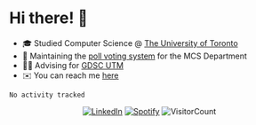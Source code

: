 # Hi there! 👋

- 🎓 Studied Computer Science @ [The University of Toronto](https://www.utoronto.ca/)
- 🔨 Maintaining the [poll voting system](https://github.com/GDSCUTM-CommunityProjects/PollVotingSystem) for the MCS Department
- 👨‍💻 Advising for [GDSC UTM](https://gdscutm.com)
- ✉️ You can reach me [here](mailto:hello@hiimchrislim.co)

<!--START_SECTION:waka-->

```text
No activity tracked
```

<!--END_SECTION:waka-->

<div align="center">
<a href="https://www.linkedin.com/in/hiimchrislim" target="_blank"><img src="https://img.shields.io/badge/LinkedIn-%230077B5.svg?&style=flat-square&logo=linkedin&logoColor=white" alt="LinkedIn"></a>
<a href="https://open.spotify.com/user/clim1231" target="_blank"><img src="https://img.shields.io/badge/Spotify-%231ED760.svg?&style=flat-square&logo=spotify&logoColor=white" alt="Spotify"></a>
<img src="https://visitor-badge.glitch.me/badge?page_id=hiimchrislim.visitor-badge" alt="VisitorCount">
</div>
